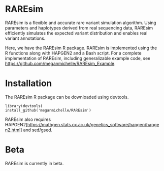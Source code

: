 # RAREsim

RAREsim is a flexible and accurate rare variant simulation algorithm. Using parameters and haplotypes derived from real sequencing data, RAREsim efficiently simulates the expected variant distribution and enables real variant annotations.

Here, we have the RAREsim R package. RAREsim is implemented using the R functions along with HAPGEN2 and a Bash script. For a complete implementation of RAREsim, including  generalizable example code, see https://github.com/meganmichelle/RAREsim_Example.

# Installation

The RAREsim R package can be downloaded using devtools.

```{r}
library(devtools)
install_github('meganmichelle/RAREsim')
```

RAREsim also requires HAPGEN2[https://mathgen.stats.ox.ac.uk/genetics_software/hapgen/hapgen2.html] and sed/gsed.

# Beta

RAREsim is currently in beta.

